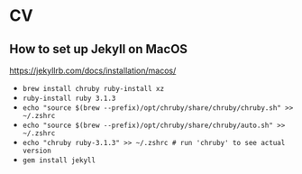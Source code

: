 # CV

## How to set up Jekyll on MacOS
https://jekyllrb.com/docs/installation/macos/
- `brew install chruby ruby-install xz`
- `ruby-install ruby 3.1.3`
- `echo "source $(brew --prefix)/opt/chruby/share/chruby/chruby.sh" >> ~/.zshrc`
- `echo "source $(brew --prefix)/opt/chruby/share/chruby/auto.sh" >> ~/.zshrc`
- `echo "chruby ruby-3.1.3" >> ~/.zshrc # run 'chruby' to see actual version`
- `gem install jekyll`
